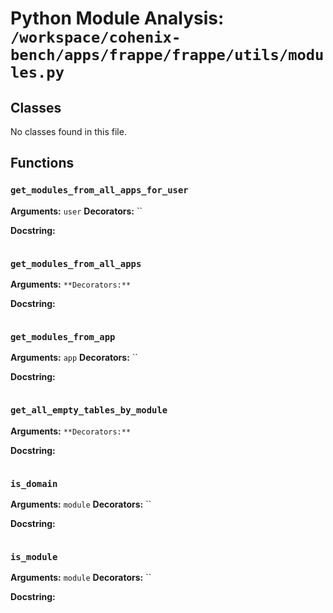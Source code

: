 # Python Module Analysis: `/workspace/cohenix-bench/apps/frappe/frappe/utils/modules.py`

## Classes

No classes found in this file.


## Functions

### `get_modules_from_all_apps_for_user`
**Arguments:** `user`
**Decorators:** ``

**Docstring:**
```

```
### `get_modules_from_all_apps`
**Arguments:** ``
**Decorators:** ``

**Docstring:**
```

```
### `get_modules_from_app`
**Arguments:** `app`
**Decorators:** ``

**Docstring:**
```

```
### `get_all_empty_tables_by_module`
**Arguments:** ``
**Decorators:** ``

**Docstring:**
```

```
### `is_domain`
**Arguments:** `module`
**Decorators:** ``

**Docstring:**
```

```
### `is_module`
**Arguments:** `module`
**Decorators:** ``

**Docstring:**
```

```

